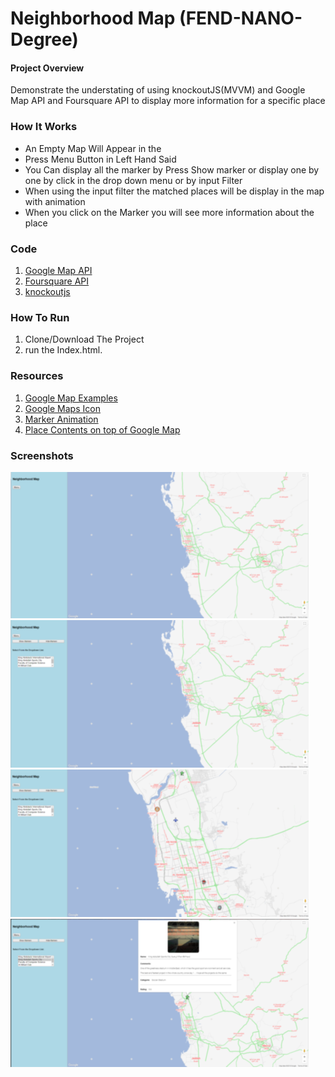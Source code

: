 # Neighborhood Map (FEND-NANO-Degree)

#### Project Overview

Demonstrate the understating of using knockoutJS(MVVM) and Google Map API and Foursquare API to display more information for a specific place

### How It Works

* An Empty Map Will Appear in the
* Press Menu Button in Left Hand Said
* You Can display all the marker by Press Show marker or display one by one by click in the drop down menu or by input Filter
* When using the input filter the matched places will be display in the map with animation
* When you click on the Marker you will see more information about the place


### Code

1. [Google Map API](https://developers.google.com/maps/)
1. [Foursquare API](https://developer.foursquare.com/)
1. [knockoutjs](http://knockoutjs.com/)

### How To Run

1. Clone/Download The Project
2. run the Index.html.


### Resources

1. [Google Map Examples](https://github.com/udacity/ud864)
1. [Google Maps Icon ](https://sites.google.com/site/gmapsdevelopment/)
1. [Marker Animation](https://developers.google.com/maps/documentation/javascript/examples/marker-animations)
1. [Place Contents on top of Google Map](https://codepen.io/notflip/pen/bpwXrO)

### Screenshots
![Image1](https://github.com/Sohaibzh/Udacity-FEND-Misk-Project5/blob/master/Images/1.png)
![Image2](https://github.com/Sohaibzh/Udacity-FEND-Misk-Project5/blob/master/Images/2.png)
![image3](https://github.com/Sohaibzh/Udacity-FEND-Misk-Project5/blob/master/Images/3.png)
![image4](https://github.com/Sohaibzh/Udacity-FEND-Misk-Project5/blob/master/Images/4.png)
